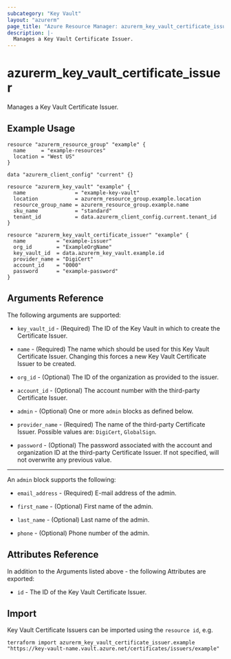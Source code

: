 ```yaml
---
subcategory: "Key Vault"
layout: "azurerm"
page_title: "Azure Resource Manager: azurerm_key_vault_certificate_issuer"
description: |-
  Manages a Key Vault Certificate Issuer.
---
```


# azurerm_key_vault_certificate_issuer

Manages a Key Vault Certificate Issuer.

## Example Usage

```hcl
resource "azurerm_resource_group" "example" {
  name     = "example-resources"
  location = "West US"
}

data "azurerm_client_config" "current" {}

resource "azurerm_key_vault" "example" {
  name                = "example-key-vault"
  location            = azurerm_resource_group.example.location
  resource_group_name = azurerm_resource_group.example.name
  sku_name            = "standard"
  tenant_id           = data.azurerm_client_config.current.tenant_id
}

resource "azurerm_key_vault_certificate_issuer" "example" {
  name          = "example-issuer"
  org_id        = "ExampleOrgName"
  key_vault_id  = data.azurerm_key_vault.example.id
  provider_name = "DigiCert"
  account_id    = "0000"
  password      = "example-password"
}
```

## Arguments Reference

The following arguments are supported:

* `key_vault_id` - (Required) The ID of the Key Vault in which to create the Certificate Issuer.

* `name` - (Required) The name which should be used for this Key Vault Certificate Issuer. Changing this forces a new Key Vault Certificate Issuer to be created.

* `org_id` - (Optional) The ID of the organization as provided to the issuer. 

* `account_id` - (Optional) The account number with the third-party Certificate Issuer.

* `admin` - (Optional) One or more `admin` blocks as defined below.

* `provider_name` - (Required) The name of the third-party Certificate Issuer. Possible values are: `DigiCert`, `GlobalSign`.

* `password` - (Optional) The password associated with the account and organization ID at the third-party Certificate Issuer. If not specified, will not overwrite any previous value.

---

An `admin` block supports the following:

* `email_address` - (Required) E-mail address of the admin.

* `first_name` - (Optional) First name of the admin.

* `last_name` - (Optional) Last name of the admin.

* `phone` - (Optional) Phone number of the admin.

## Attributes Reference

In addition to the Arguments listed above - the following Attributes are exported: 

* `id` - The ID of the Key Vault Certificate Issuer.



## Import

Key Vault Certificate Issuers can be imported using the `resource id`, e.g.

```shell
terraform import azurerm_key_vault_certificate_issuer.example "https://key-vault-name.vault.azure.net/certificates/issuers/example"
```
